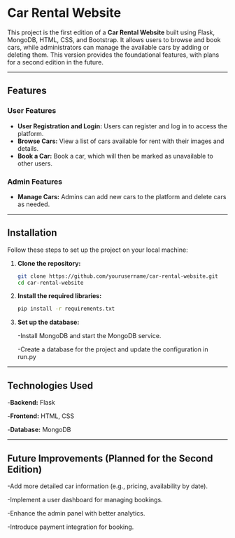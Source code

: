 # Car Rental Website

This project is the first edition of a **Car Rental Website** built using Flask, MongoDB, HTML, CSS, and Bootstrap. It allows users to browse and book cars, while administrators can manage the available cars by adding or deleting them. This version provides the foundational features, with plans for a second edition in the future.

---

## Features

### User Features
- **User Registration and Login:** Users can register and log in to access the platform.
- **Browse Cars:** View a list of cars available for rent with their images and details.
- **Book a Car:** Book a car, which will then be marked as unavailable to other users.

### Admin Features
- **Manage Cars:** Admins can add new cars to the platform and delete cars as needed.

---

## Installation

Follow these steps to set up the project on your local machine:

1. **Clone the repository:**
   ```bash
   git clone https://github.com/yourusername/car-rental-website.git
   cd car-rental-website
   ```
2. **Install the required libraries:**
   ```bash
   pip install -r requirements.txt
   ```
3. **Set up the database:**

   -Install MongoDB and start the MongoDB service.
   
   -Create a database for the project and update the configuration in run.py

---

## Technologies Used
  -**Backend:** Flask
  
  -**Frontend:** HTML, CSS
  
  -**Database:** MongoDB

---

## Future Improvements (Planned for the Second Edition)
  -Add more detailed car information (e.g., pricing, availability by date).
  
  -Implement a user dashboard for managing bookings.
  
  -Enhance the admin panel with better analytics.
  
  -Introduce payment integration for booking.

